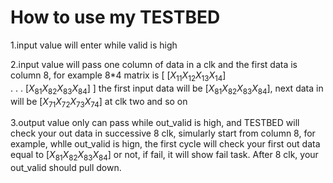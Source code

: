 # How to use my TESTBED

1.input value will enter while valid is high

2.input value will pass one column of data in a clk and the first data is column 8, for example 
8*4 matrix is 
[
$[X_{11} X_{12} X_{13} X_{14}]$
<br />
.
.
.
$[X_{81} X_{82} X_{83} X_{84}]$
]
the first input data will be
$[X_{81} X_{82} X_{83} X_{84}]$, 
next data in will be $[X_{71} X_{72} X_{73} X_{74}]$ at clk two
and so on

3.output value only can pass while out_valid is high, and TESTBED will check your out data in successive 8 clk, simularly start from column 8, for example, whlle out_valid is hign, the first cycle will check your first out data equal to $[X_{81} X_{82} X_{83} X_{84}]$ or not, if fail, it will show fail task. After 8 clk, your out_valid should pull down.

